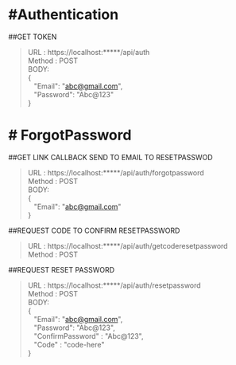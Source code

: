
# #Authentication
##GET TOKEN
>URL : https://localhost:*****/api/auth </br>
Method : POST </br>
BODY: </br>
{ </br>
&nbsp;&nbsp; "Email": "abc@gmail.com", </br>
&nbsp;&nbsp; "Password": "Abc@123" </br>
} </br>

# # ForgotPassword
##GET LINK CALLBACK SEND TO EMAIL TO RESETPASSWOD 
>URL : https://localhost:*****/api/auth/forgotpassword </br>
Method : POST <br/>
BODY: </br>
{ </br>
&nbsp;&nbsp; "Email": "abc@gmail.com" </br>
} </br>

##REQUEST CODE TO CONFIRM RESETPASSWORD </br>
>URL : https://localhost:*****/api/auth/getcoderesetpassword </br>
Method : POST </br>

##REQUEST RESET PASSWORD <br/>
>URL : https://localhost:*****/api/auth/resetpassword </br>
Method : POST </br>
BODY: </br>
{ </br>
&nbsp;&nbsp; "Email": "abc@gmail.com", </br>
&nbsp;&nbsp; "Password": "Abc@123", </br>
&nbsp;&nbsp; "ConfirmPassword" : "Abc@123", </br>
&nbsp;&nbsp; "Code" : "code-here" </br>
} </br>
